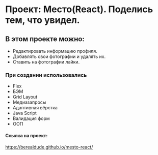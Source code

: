 # Проект: Место(React). Поделись тем, что увидел.

## В этом проекте можно:
* Редактировать информацию профиля.
* Добавлять свои фотографии и удалять их.
* Ставить на фотографии лайки.

### При создании использовались
* Flex
* БЭМ
* Grid Layout
* Медиазапросы
* Адаптивная вёрстка
* Java Script
* Валидация форм 
* ООП

#### Ссылка на проект:
https://berealdude.github.io/mesto-react/